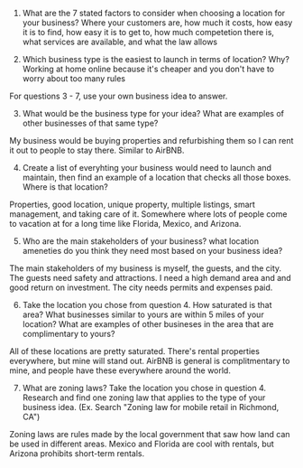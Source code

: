 1. What are the 7 stated factors to consider when choosing a location for your business?
Where your customers are, how much it costs, how easy it is to find, how easy it is to get to, how much competetion there is, what services are available, and what the law allows

2. Which business type is the easiest to launch in terms of location? Why?
Working at home online because it's cheaper and you don't have to worry about too many rules

For questions 3 - 7, use your own business idea to answer.

3. What would be the business type for your idea? What are examples of other businesses of that same type?

My business would be buying properties and refurbishing them so I can rent it out to people to stay there. Similar to AirBNB.

4. Create a list of everyhting your business would need to launch and maintain, then find an example of a location that checks all those boxes. Where is that location?


Properties, good location, unique property, multiple listings, smart management, and taking care of it. Somewhere where lots of people come to vacation at for a long time like Florida, Mexico, and Arizona.

5. Who are the main stakeholders of your business? what location ameneties do you think they need most based on your business idea?

The main stakeholders of my business is myself, the guests, and the city. The guests need safety and attractions. I need a high demand area and and good return on investment. The city needs permits and expenses paid.

6. Take the location you chose from question 4. How saturated is that area? What businesses similar to yours are within 5 miles of your location? What are examples of other busineses in the area that are complimentary to yours?

All of these locations are pretty saturated. There's rental properties everywhere, but mine will stand out. AirBNB is general is complitmentary to mine, and people have these everywhere around the world.

7. What are zoning laws? Take the location you chose in question 4. Research and find one zoning law that applies to the type of your business idea.
(Ex. Search "Zoning law for mobile retail in Richmond, CA")

Zoning laws are rules made by the local government that saw how land can be used in different areas. Mexico and Florida are cool with rentals, but Arizona prohibits short-term rentals.